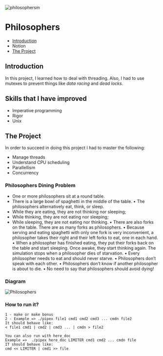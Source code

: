![philosophersm](https://user-images.githubusercontent.com/63206471/176322105-536b43cf-d6a4-46c0-9c3a-3336cf6e791c.png)

# Philosophers

* [Introduction](#introduction)
* Notion
* [The Project](#the-project)

## Introduction
In this project, I learned how to deal with threading. Also, I had to use mutexes to prevent things like _data racing_ and _dead locks_.

## Skills that I have improved
* Imperative programming
* Rigor
* Unix

## The Project
In order to succeed in doing this project I had to master the following:
* Manage threads
* Understand CPU scheduling
* Parallellism
* Concurrency

### Philosophers Dining Problem
* One or more philosophers sit at a round table.
* There is a large bowl of spaghetti in the middle of the table.
• The philosophers alternatively eat, think, or sleep.
* While they are eating, they are not thinking nor sleeping;
* While thinking, they are not eating nor sleeping;
* While sleeping, they are not eating nor thinking.
• There are also forks on the table. There are as many forks as philosophers.
• Because serving and eating spaghetti with only one fork is very inconvenient, a
philosopher takes their right and their left forks to eat, one in each hand.
• When a philosopher has finished eating, they put their forks back on the table and
start sleeping. Once awake, they start thinking again. The simulation stops when
a philosopher dies of starvation.
• Every philosopher needs to eat and should never starve.
• Philosophers don’t speak with each other.
• Philosophers don’t know if another philosopher is about to die.
• No need to say that philosophers should avoid dying!

### Diagram
![Philosophers](https://user-images.githubusercontent.com/63206471/176323139-cdc7a72e-7c4c-421a-9ec6-e9304a32312d.png)

### How to run it?

```
1 - make or make bonus
2 - Example => ./pipex file1 cmd1 cmd2 cmd3 ... cmdn file2
It should behave like:
< file1 cmd1 | cmd2 | cmd3 ... | cmdn > file2

You can also run with here_doc
Example =>  ./pipex here_doc LIMITER cmd1 cmd2 ... cmdn file
IT should behave like:
cmd << LIMITER | cmd1 >> file
```
